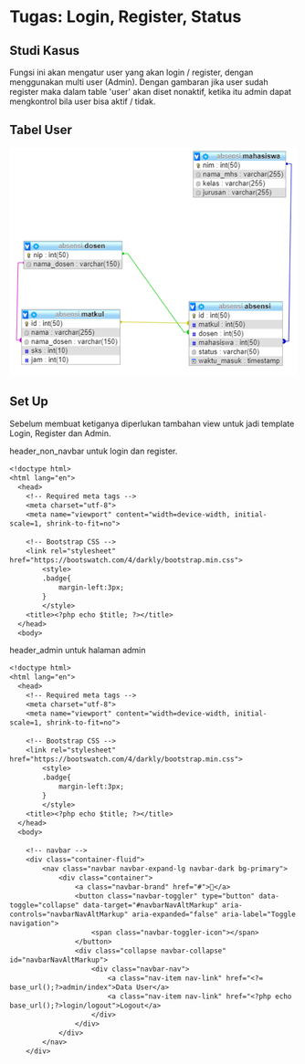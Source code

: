 # Tugas: Login, Register, Status

## Studi Kasus

Fungsi ini akan mengatur user yang akan login / register, dengan menggunakan multi user \(Admin\). Dengan gambaran jika user sudah register maka dalam table 'user' akan diset nonaktif, ketika itu admin dapat mengkontrol bila user bisa aktif / tidak.

## Tabel User

![Tabel User](../.gitbook/assets/image.png)

## Set Up

Sebelum membuat ketiganya diperlukan tambahan view untuk jadi template Login, Register dan Admin.

header\_non\_navbar untuk login dan register.

```markup
<!doctype html>
<html lang="en">
  <head>
    <!-- Required meta tags -->
    <meta charset="utf-8">
    <meta name="viewport" content="width=device-width, initial-scale=1, shrink-to-fit=no">

    <!-- Bootstrap CSS -->
    <link rel="stylesheet" href="https://bootswatch.com/4/darkly/bootstrap.min.css">
		<style>
		.badge{
			margin-left:3px;
		}
		</style>
    <title><?php echo $title; ?></title>
  </head>
  <body>

```

header\_admin untuk halaman admin

```markup
<!doctype html>
<html lang="en">
  <head>
    <!-- Required meta tags -->
    <meta charset="utf-8">
    <meta name="viewport" content="width=device-width, initial-scale=1, shrink-to-fit=no">

    <!-- Bootstrap CSS -->
    <link rel="stylesheet" href="https://bootswatch.com/4/darkly/bootstrap.min.css">
		<style>
		.badge{
			margin-left:3px;
		}
		</style>
    <title><?php echo $title; ?></title>
  </head>
  <body>

	<!-- navbar -->
	<div class="container-fluid">
		<nav class="navbar navbar-expand-lg navbar-dark bg-primary">
			<div class="container">
				<a class="navbar-brand" href="#">📖</a>
				<button class="navbar-toggler" type="button" data-toggle="collapse" data-target="#navbarNavAltMarkup" aria-controls="navbarNavAltMarkup" aria-expanded="false" aria-label="Toggle navigation">
					<span class="navbar-toggler-icon"></span>
				</button>
				<div class="collapse navbar-collapse" id="navbarNavAltMarkup">
					<div class="navbar-nav">
						<a class="nav-item nav-link" href="<?= base_url();?>admin/index">Data User</a>
						<a class="nav-item nav-link" href="<?php echo base_url();?>login/logout">Logout</a>
					</div>
				</div>	
			</div>
		</nav>
	</div>

```



